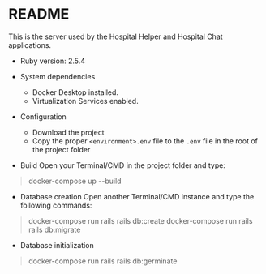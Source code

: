 # README

This is the server used by the Hospital Helper and Hospital Chat applications.

* Ruby version: 2.5.4

* System dependencies
  * Docker Desktop installed.
  * Virtualization Services enabled.

* Configuration
  - Download the project
  - Copy the proper `<environment>.env` file to the `.env` file in the root of the project folder

* Build
Open your Terminal/CMD in the project folder and type:
> docker-compose up --build

* Database creation
Open another Terminal/CMD instance and type the following commands:
> docker-compose run rails rails db:create
> docker-compose run rails rails db:migrate

* Database initialization
> docker-compose run rails rails db:germinate
